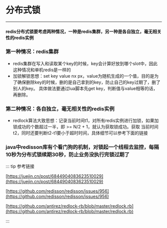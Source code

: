 # 分布式锁
---

#### redis分布式锁要考虑两种情况，一种是redis集群，另一种是各自独立，毫无相关性的redis实例

### 第一种情况：redis集群
* redis集群在写入和读取某个key的时候，key会计算好放到哪个slot中，因此这种情况和单机redis是一样的
* 加锁解锁思想：set key value nx px，value为随机生成的一个值，目的是为了确保删除key的时候，删的是自己拿到的key，防止自己的key过期了，删了别人的key。
具体做法要通过lua脚本先get key，判断值与value相等的话，再删除。

### 第二种情况：各自独立，毫无相关性的redis实例
* redlock算法大致思想：记录当前时间t1，对所有redis实例进行加锁，如果加锁成功的个数超过一半，即 >= N/2 + 1，就认为获取锁成功。获取
当前时间t2，同时还要判断t2-t1要小于超时时间，具体细节可以参考下面的链接

### java中redisson库有个看门狗的机制，对锁起一个线程去监控，每隔10秒为分布式锁续期30秒，防止业务没执行完锁过期了

::: tip 参考链接

[https://juejin.cn/post/6844904083623510029](https://juejin.cn/post/6844904083623510029)

[https://github.com/redisson/redisson/issues/956](https://github.com/redisson/redisson/issues/956)

[https://github.com/antirez/redlock-rb/blob/master/redlock.rb](https://github.com/antirez/redlock-rb/blob/master/redlock.rb)

:::
